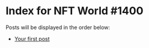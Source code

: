 # Index for NFT World #1400
Posts will be displayed in the order below:

- [Your first post](./001-first.md)

